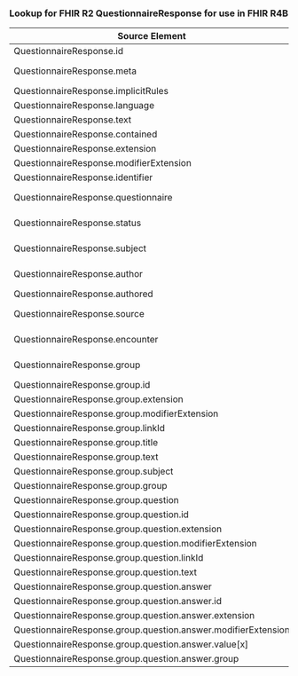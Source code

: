 ### Lookup for FHIR R2 QuestionnaireResponse for use in FHIR R4B

| Source Element | Usage | Target |
| -------------- | ----- | ------ |
| QuestionnaireResponse.id | UseElementSameName | QuestionnaireResponse.id |
| QuestionnaireResponse.meta | UseExtension | http://hl7.org/fhir/1.0/StructureDefinition/extension-QuestionnaireResponse.meta |
| QuestionnaireResponse.implicitRules | UseElementSameName | QuestionnaireResponse.implicitRules |
| QuestionnaireResponse.language | UseElementSameName | QuestionnaireResponse.language |
| QuestionnaireResponse.text | UseElementSameName | QuestionnaireResponse.text |
| QuestionnaireResponse.contained | UseElementSameName | QuestionnaireResponse.contained |
| QuestionnaireResponse.extension | UseElementSameName | QuestionnaireResponse.extension |
| QuestionnaireResponse.modifierExtension | UseElementSameName | QuestionnaireResponse.modifierExtension |
| QuestionnaireResponse.identifier | UseElementSameName | QuestionnaireResponse.identifier |
| QuestionnaireResponse.questionnaire | UseExtension | http://hl7.org/fhir/1.0/StructureDefinition/extension-QuestionnaireResponse.questionnaire |
| QuestionnaireResponse.status | UseExtension | http://hl7.org/fhir/1.0/StructureDefinition/extension-QuestionnaireResponse.status |
| QuestionnaireResponse.subject | UseExtension | http://hl7.org/fhir/1.0/StructureDefinition/extension-QuestionnaireResponse.subject |
| QuestionnaireResponse.author | UseExtension | http://hl7.org/fhir/1.0/StructureDefinition/extension-QuestionnaireResponse.author |
| QuestionnaireResponse.authored | UseElementSameName | QuestionnaireResponse.authored |
| QuestionnaireResponse.source | UseExtension | http://hl7.org/fhir/1.0/StructureDefinition/extension-QuestionnaireResponse.source |
| QuestionnaireResponse.encounter | UseExtension | http://hl7.org/fhir/1.0/StructureDefinition/extension-QuestionnaireResponse.encounter |
| QuestionnaireResponse.group | UseExtension | http://hl7.org/fhir/1.0/StructureDefinition/extension-QuestionnaireResponse.group |
| QuestionnaireResponse.group.id | UseExtensionFromAncestor | - |
| QuestionnaireResponse.group.extension | UseExtensionFromAncestor | - |
| QuestionnaireResponse.group.modifierExtension | UseExtensionFromAncestor | - |
| QuestionnaireResponse.group.linkId | UseExtensionFromAncestor | - |
| QuestionnaireResponse.group.title | UseExtensionFromAncestor | - |
| QuestionnaireResponse.group.text | UseExtensionFromAncestor | - |
| QuestionnaireResponse.group.subject | UseExtensionFromAncestor | - |
| QuestionnaireResponse.group.group | UseExtensionFromAncestor | - |
| QuestionnaireResponse.group.question | UseExtensionFromAncestor | - |
| QuestionnaireResponse.group.question.id | UseExtensionFromAncestor | - |
| QuestionnaireResponse.group.question.extension | UseExtensionFromAncestor | - |
| QuestionnaireResponse.group.question.modifierExtension | UseExtensionFromAncestor | - |
| QuestionnaireResponse.group.question.linkId | UseExtensionFromAncestor | - |
| QuestionnaireResponse.group.question.text | UseExtensionFromAncestor | - |
| QuestionnaireResponse.group.question.answer | UseExtensionFromAncestor | - |
| QuestionnaireResponse.group.question.answer.id | UseExtensionFromAncestor | - |
| QuestionnaireResponse.group.question.answer.extension | UseExtensionFromAncestor | - |
| QuestionnaireResponse.group.question.answer.modifierExtension | UseExtensionFromAncestor | - |
| QuestionnaireResponse.group.question.answer.value[x] | UseExtensionFromAncestor | - |
| QuestionnaireResponse.group.question.answer.group | UseExtensionFromAncestor | - |
